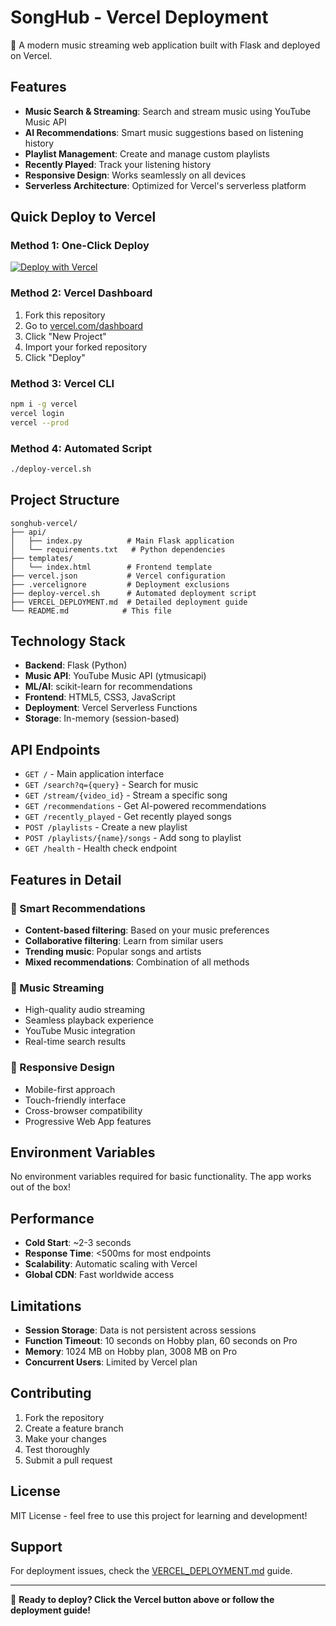# SongHub - Vercel Deployment

🎵 A modern music streaming web application built with Flask and deployed on Vercel.

## Features

- **Music Search & Streaming**: Search and stream music using YouTube Music API
- **AI Recommendations**: Smart music suggestions based on listening history
- **Playlist Management**: Create and manage custom playlists
- **Recently Played**: Track your listening history
- **Responsive Design**: Works seamlessly on all devices
- **Serverless Architecture**: Optimized for Vercel's serverless platform

## Quick Deploy to Vercel

### Method 1: One-Click Deploy
[![Deploy with Vercel](https://vercel.com/button)](https://vercel.com/new/clone?repository-url=https://github.com/YOUR_USERNAME/songhub-vercel)

### Method 2: Vercel Dashboard
1. Fork this repository
2. Go to [vercel.com/dashboard](https://vercel.com/dashboard)
3. Click "New Project"
4. Import your forked repository
5. Click "Deploy"

### Method 3: Vercel CLI
```bash
npm i -g vercel
vercel login
vercel --prod
```

### Method 4: Automated Script
```bash
./deploy-vercel.sh
```

## Project Structure

```
songhub-vercel/
├── api/
│   ├── index.py          # Main Flask application
│   └── requirements.txt   # Python dependencies
├── templates/
│   └── index.html        # Frontend template
├── vercel.json           # Vercel configuration
├── .vercelignore         # Deployment exclusions
├── deploy-vercel.sh      # Automated deployment script
├── VERCEL_DEPLOYMENT.md  # Detailed deployment guide
└── README.md            # This file
```

## Technology Stack

- **Backend**: Flask (Python)
- **Music API**: YouTube Music API (ytmusicapi)
- **ML/AI**: scikit-learn for recommendations
- **Frontend**: HTML5, CSS3, JavaScript
- **Deployment**: Vercel Serverless Functions
- **Storage**: In-memory (session-based)

## API Endpoints

- `GET /` - Main application interface
- `GET /search?q={query}` - Search for music
- `GET /stream/{video_id}` - Stream a specific song
- `GET /recommendations` - Get AI-powered recommendations
- `GET /recently_played` - Get recently played songs
- `POST /playlists` - Create a new playlist
- `POST /playlists/{name}/songs` - Add song to playlist
- `GET /health` - Health check endpoint

## Features in Detail

### 🎯 Smart Recommendations
- **Content-based filtering**: Based on your music preferences
- **Collaborative filtering**: Learn from similar users
- **Trending music**: Popular songs and artists
- **Mixed recommendations**: Combination of all methods

### 🎵 Music Streaming
- High-quality audio streaming
- Seamless playback experience
- YouTube Music integration
- Real-time search results

### 📱 Responsive Design
- Mobile-first approach
- Touch-friendly interface
- Cross-browser compatibility
- Progressive Web App features

## Environment Variables

No environment variables required for basic functionality. The app works out of the box!

## Performance

- **Cold Start**: ~2-3 seconds
- **Response Time**: <500ms for most endpoints
- **Scalability**: Automatic scaling with Vercel
- **Global CDN**: Fast worldwide access

## Limitations

- **Session Storage**: Data is not persistent across sessions
- **Function Timeout**: 10 seconds on Hobby plan, 60 seconds on Pro
- **Memory**: 1024 MB on Hobby plan, 3008 MB on Pro
- **Concurrent Users**: Limited by Vercel plan

## Contributing

1. Fork the repository
2. Create a feature branch
3. Make your changes
4. Test thoroughly
5. Submit a pull request

## License

MIT License - feel free to use this project for learning and development!

## Support

For deployment issues, check the [VERCEL_DEPLOYMENT.md](VERCEL_DEPLOYMENT.md) guide.

---

🚀 **Ready to deploy? Click the Vercel button above or follow the deployment guide!**
